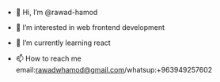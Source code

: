 - 👋 Hi, I’m @rawad-hamod
- 👀 I’m interested in web frontend development
- 🌱 I’m currently learning react

- 📫 How to reach me email:rawadwhamod@gmail.com/whatsup:+963949257602

<!---
rawad-hamod/rawad-hamod is a ✨ special ✨ repository because its `README.md` (this file) appears on your GitHub profile.
You can click the Preview link to take a look at your changes.
--->
